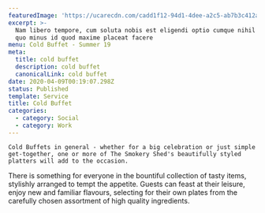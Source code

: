 ```yaml
---
featuredImage: 'https://ucarecdn.com/cadd1f12-94d1-4dee-a2c5-ab7b3c412a76/'
excerpt: >-
  Nam libero tempore, cum soluta nobis est eligendi optio cumque nihil impedit
  quo minus id quod maxime placeat facere
menu: Cold Buffet - Summer 19
meta:
  title: cold buffet
  description: cold buffet
  canonicalLink: cold buffet
date: 2020-04-09T00:19:07.298Z
status: Published
template: Service
title: Cold Buffet
categories:
  - category: Social
  - category: Work
---
```

`Cold Buffets in general - whether for a big celebration or just simple get-together, one or more of The Smokery Shed's beautifully styled platters will add to the occasion.`

There is something for everyone in the bountiful collection of tasty items, stylishly arranged to tempt the appetite. Guests can feast at their leisure, enjoy new and familiar flavours, selecting for their own plates from the carefully chosen assortment of high quality ingredients.